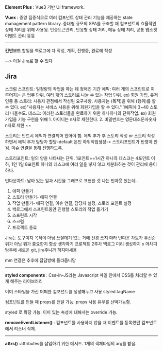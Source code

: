 
**Element Plus**
: Vue3 기반 UI framework. 


**Vuex**
: 중앙 집중식으로 여러 컴포넌트 상태 관리 기능을 제공하는 state management pattern library. 중대형 규모의 SPA를 구축할 때 컴포넌트의 효율적인 상태 처리를 위해 사용됨. 인증토큰관리, 반응형 상태 처리, 메뉴 상태 처리, 공통 웹소켓 이벤트 관리 등등

---

**칸반보드**
할일을 백로그에 다 작성, 계획, 진행중, 완료에 작성

--> 이걸 Jira로 할 수 있다

## Jira

스크럼 스프린트: 일정량의 작업을 하는 데 정해진 기간
에픽: 여러 개의 스프린트로 이루어지는 큰 업무 단위. 여러 개의 스토리로 나눌 수 있는 작업 단위. ex) 회원 가입, 유저 인증 등
스토리: 사용자 관점에서 작성된 요구사항. 사용자는 (목적)을 위해 (행위)를 할 수 있다. ex)"사용자는 서비스 사용을 위해 회원가입을 할 수 있다." 1에픽에 3~40 스토리 나올수도. 
테스크: 이러한 스토리들을 완료하기 위한 하나하나의 단위작업. ex) 회원가입을 기능 구현을 위해 1. 아이디는 n자로 제한한다. 2. 비밀번호는 영문대소문자숫자 n자로 제한 ~~

스토리는 반드시 에픽과 연결되어 있어야 함.
에픽 추가 후 스토리 작성 or 스토리 작성하면서 에픽 추가
담당자 할당-default 본인
하위작업생성-> 스토리포인트가 반영이 안됨. 이슈 연결을 통해 진행하도록.

스토리포인트: 일의 양을 나타내는 단위. 1포인트==1시간
하나의 테스크는 4포인트 이하, 1인 1일 8포인트
하나의 테스크에 여러 일을 넣지 않고 세분화하는 것이 관리에 용이하다.

번다운차트: 남아 있는 일과 시간을 그래프로 표현한 것
나는 번아웃 왔는데..

1. 에픽 만들기
2. 스토리 만들기- 에픽 연결
3. 작업 만들기- 에픽 연결, 이슈 연결, 담당자 설정, 스토리 포인트 설정
4. 백로그에서 스프린트동안 진행할 스토리의 작업 옮기기
5. 스프린트 시작
6. 스크럼
7. 프로젝트 종료

Jira는 도구이지 목적이 아님
쓰잘데기 없는 거에 신경 쓰지 마라
번다운 차트가 우선순위가 아님
뭐가 중요한지 항상 생각하기
프로젝트 2주차 백로그 미리 생성하지 x 어차피 담주에 새로운 git, jira주니까 하지마세용

mm 연결은 추후에 잡담방에 올라옵니당


---

**styled components**
: Css-in-JS라는 Javascript 파일 안에서 CSS를 처리할 수 있게 해주는 라이브러리

이미 스타일을 가진 어떠한 컴포넌트를 생성해두고 사용
styled.tagName

컴포넌트를 만들 때 props를 전달 가능. props 사용 유무를 선택가능함. 

styled 로 확장 가능. 이미 있는 속성에 대해서는 override 가능.

**removeEventListener()**
: 컴포넌트를 사용하지 않을 때 이벤트를 등록했던 컴포넌트에서 리스너 삭제.


---

**attrs()**
:attributes를 삽입하기 위한 메서드. 1개의 객체타입의 arg를 받음.
